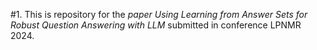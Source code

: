 #1. This is repository for the *paper Using Learning from Answer Sets for Robust Question Answering with LLM* submitted in conference LPNMR 2024.

